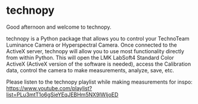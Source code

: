 # technopy
Good afternoon and welcome to technopy.
 
technopy is a Python package that allows you to control your TechnoTeam
Luminance Camera or Hyperspectral Camera. Once connected to the ActiveX
server, technopy will allow you to use most functionality directly from
within Python. This will open the LMK LabSoft4 Standard Color ActiveX
(ActiveX version of the software is needed), access the Calibration data,
control the camera to make measurements, analyze, save, etc.

Please listen to the technopy playlist while making measurements for inspo:
https://www.youtube.com/playlist?list=PLu3mtT1o6gSieYEqJEBHm5NX9lWljoED
